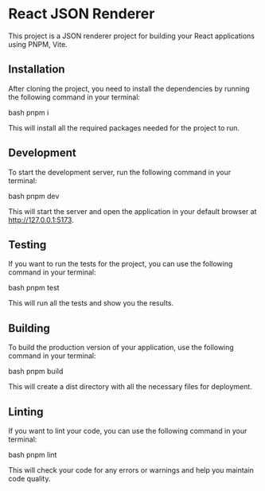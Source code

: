 # React JSON Renderer

This project is a JSON renderer project for building your React applications using PNPM, Vite.

## Installation

After cloning the project, you need to install the dependencies by running the following command in your terminal:

bash
pnpm i


This will install all the required packages needed for the project to run.

## Development

To start the development server, run the following command in your terminal:

bash
pnpm dev


This will start the server and open the application in your default browser at http://127.0.0.1:5173.

## Testing

If you want to run the tests for the project, you can use the following command in your terminal:

bash
pnpm test


This will run all the tests and show you the results.

## Building

To build the production version of your application, use the following command in your terminal:

bash
pnpm build


This will create a dist directory with all the necessary files for deployment.

## Linting

If you want to lint your code, you can use the following command in your terminal:

bash
pnpm lint


This will check your code for any errors or warnings and help you maintain code quality.